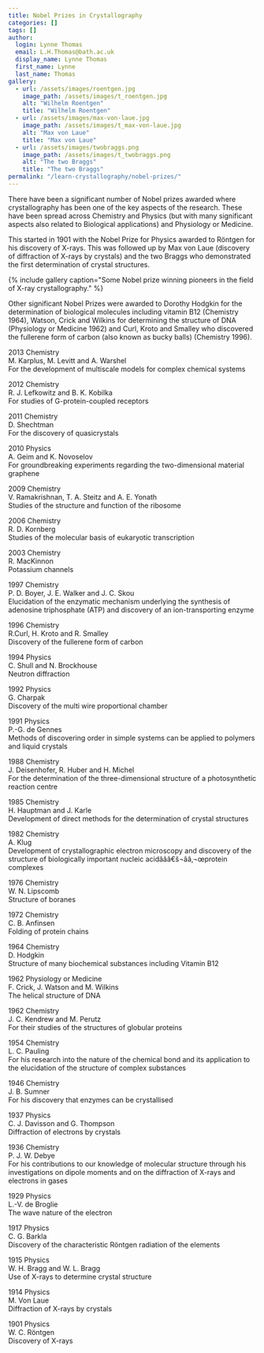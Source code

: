 ```yaml
---
title: Nobel Prizes in Crystallography
categories: []
tags: []
author:
  login: Lynne Thomas
  email: L.H.Thomas@bath.ac.uk
  display_name: Lynne Thomas
  first_name: Lynne
  last_name: Thomas
gallery:
  - url: /assets/images/roentgen.jpg
    image_path: /assets/images/t_roentgen.jpg
    alt: "Wilhelm Roentgen"
    title: "Wilhelm Roentgen"
  - url: /assets/images/max-von-laue.jpg
    image_path: /assets/images/t_max-von-laue.jpg
    alt: "Max von Laue"
    title: "Max von Laue"
  - url: /assets/images/twobraggs.png
    image_path: /assets/images/t_twobraggs.png
    alt: "The two Braggs"
    title: "The two Braggs"
permalink: "/learn-crystallography/nobel-prizes/"
---
```

<p>There have been a significant number of Nobel prizes awarded where crystallography has been one of the key aspects of the research. These have been spread across Chemistry and Physics (but with many significant aspects also related to Biological applications) and Physiology or Medicine.</p>
<p>This started in 1901 with the Nobel Prize for Physics awarded to Röntgen for his discovery of X-rays. This was followed up by Max von Laue (discovery of diffraction of X-rays by crystals) and the two Braggs who demonstrated the first determination of crystal structures.</p>

{% include gallery caption="Some Nobel prize winning pioneers in the field of X-ray crystallography." %}

<p>Other significant Nobel Prizes were awarded to Dorothy Hodgkin for the determination of biological molecules including vitamin B12 (Chemistry 1964), Watson, Crick and Wilkins for determining the structure of DNA (Physiology or Medicine 1962) and Curl, Kroto and Smalley who discovered the fullerene form of carbon (also known as bucky balls) (Chemistry 1996).</p>
<p class="notice">2013 Chemistry<br />
M. Karplus, M. Levitt and A. Warshel<br />
For the development of multiscale models for complex chemical systems</p>

<p class="notice">2012 Chemistry<br />
R. J. Lefkowitz and B. K. Kobilka<br />
For studies of G-protein-coupled receptors</p>

<p class="notice">2011 Chemistry<br />
D. Shechtman<br />
For the discovery of quasicrystals</p>

<p class="notice">2010 Physics<br />
A. Geim and K. Novoselov<br />
For groundbreaking experiments regarding the two-dimensional material graphene</p>

<p class="notice">2009 Chemistry<br />
V. Ramakrishnan, T. A. Steitz and A. E. Yonath<br />
Studies of the structure and function of the ribosome</p>

<p class="notice">2006 Chemistry<br />
R. D. Kornberg<br />
Studies of the molecular basis of eukaryotic transcription</p>

<p class="notice">2003 Chemistry<br />
R. MacKinnon<br />
Potassium channels</p>

<p class="notice">1997 Chemistry<br />
P. D. Boyer, J. E. Walker and J. C. Skou<br />
Elucidation of the enzymatic mechanism underlying the synthesis of adenosine triphosphate (ATP) and discovery of an ion-transporting enzyme</p>

<p class="notice">1996 Chemistry<br />
R.Curl, H. Kroto and R. Smalley<br />
Discovery of the fullerene form of carbon</p>

<p class="notice">1994 Physics<br />
C. Shull and N. Brockhouse<br />
Neutron diffraction</p>

<p class="notice">1992 Physics<br />
G. Charpak<br />
Discovery of the multi wire proportional chamber</p>

<p class="notice">1991 Physics<br />
P.-G. de Gennes<br />
Methods of discovering order in simple systems can be applied to polymers and liquid crystals</p>

<p class="notice">1988 Chemistry<br />
J. Deisenhofer, R. Huber and H. Michel<br />
For the determination of the three-dimensional structure of a photosynthetic reaction centre</p>

<p class="notice">1985 Chemistry<br />
H. Hauptman and J. Karle<br />
Development of direct methods for the determination of crystal structures</p>

<p class="notice">1982 Chemistry<br />
A. Klug<br />
Development of crystallographic electron microscopy and discovery of the structure of biologically important nucleic acidâââ€š¬ââ‚¬œprotein complexes</p>

<p class="notice">1976 Chemistry<br />
W. N. Lipscomb<br />
Structure of boranes</p>

<p class="notice">1972 Chemistry<br />
C. B. Anfinsen<br />
Folding of protein chains</p>

<p class="notice">1964 Chemistry<br />
D. Hodgkin<br />
Structure of many biochemical substances including Vitamin B12</p>

<p class="notice">1962 Physiology or Medicine<br />
F. Crick, J. Watson and M. Wilkins<br />
The helical structure of DNA</p>

<p class="notice">1962 Chemistry<br />
J. C. Kendrew and M. Perutz<br />
For their studies of the structures of globular proteins</p>

<p class="notice">1954 Chemistry<br />
L. C. Pauling<br />
For his research into the nature of the chemical bond and its application to the elucidation of the structure of complex substances</p>
<p>1946 Chemistry<br />
J. B. Sumner<br />
For his discovery that enzymes can be crystallised</p>

<p class="notice">1937 Physics<br />
C. J. Davisson and G. Thompson<br />
Diffraction of electrons by crystals</p>

<p class="notice">1936 Chemistry<br />
P. J. W. Debye<br />
For his contributions to our knowledge of molecular structure through his investigations on dipole moments and on the diffraction of X-rays and electrons in gases</p>

<p class="notice">1929 Physics<br />
L.-V. de Broglie<br />
The wave nature of the electron</p>

<p class="notice">1917 Physics<br />
C. G. Barkla<br />
Discovery of the characteristic Röntgen radiation of the elements</p>

<p class="notice">1915 Physics<br />
W. H. Bragg and W. L. Bragg<br />
Use of X-rays to determine crystal structure</p>

<p class="notice">1914 Physics<br />
M. Von Laue<br />
Diffraction of X-rays by crystals</p>

<p class="notice">1901 Physics<br />
W. C. Röntgen<br />
Discovery of X-rays</p>
